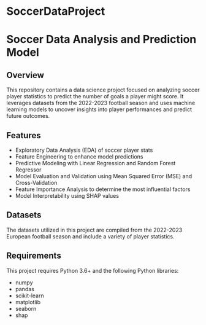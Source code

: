 # SoccerDataProject
# Soccer Data Analysis and Prediction Model

## Overview
This repository contains a data science project focused on analyzing soccer player statistics to predict the number of goals a player might score. It leverages datasets from the 2022-2023 football season and uses machine learning models to uncover insights into player performances and predict future outcomes.

## Features
- Exploratory Data Analysis (EDA) of soccer player stats
- Feature Engineering to enhance model predictions
- Predictive Modeling with Linear Regression and Random Forest Regressor
- Model Evaluation and Validation using Mean Squared Error (MSE) and Cross-Validation
- Feature Importance Analysis to determine the most influential factors
- Model Interpretability using SHAP values

## Datasets
The datasets utilized in this project are compiled from the 2022-2023 European football season and include a variety of player statistics.

## Requirements
This project requires Python 3.6+ and the following Python libraries:
- numpy
- pandas
- scikit-learn
- matplotlib
- seaborn
- shap




